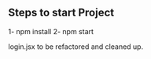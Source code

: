 ## Steps to start Project

1- npm install
2- npm start



login.jsx to be refactored and cleaned up.
